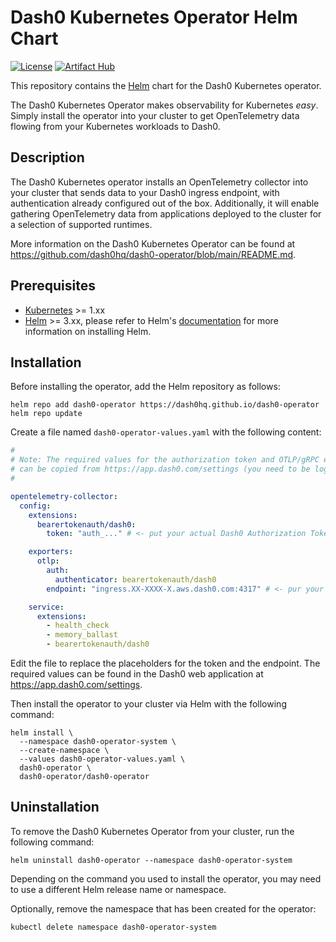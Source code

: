# Dash0 Kubernetes Operator Helm Chart

[![License](https://img.shields.io/badge/License-Apache%202.0-blue.svg)](https://opensource.org/licenses/Apache-2.0)
[![Artifact Hub](https://img.shields.io/endpoint?url=https://artifacthub.io/badge/repository/opentelemetry-helm)](https://artifacthub.io/packages/search?repo=opentelemetry-helm)

This repository contains the [Helm](https://helm.sh/) chart for the Dash0 Kubernetes operator.

The Dash0 Kubernetes Operator makes observability for Kubernetes _easy_.
Simply install the operator into your cluster to get OpenTelemetry data flowing from your Kubernetes workloads to Dash0.

## Description

The Dash0 Kubernetes operator installs an OpenTelemetry collector into your cluster that sends data to your Dash0
ingress endpoint, with authentication already configured out of the box. Additionally, it will enable gathering
OpenTelemetry data from applications deployed to the cluster for a selection of supported runtimes.

More information on the Dash0 Kubernetes Operator can be found at 
https://github.com/dash0hq/dash0-operator/blob/main/README.md.

## Prerequisites

- [Kubernetes](https://kubernetes.io/) >= 1.xx
- [Helm](https://helm.sh) >= 3.xx, please refer to Helm's [documentation](https://helm.sh/docs/) for more information 
  on installing Helm.

## Installation

Before installing the operator, add the Helm repository as follows:

```console
helm repo add dash0-operator https://dash0hq.github.io/dash0-operator
helm repo update
```

Create a file named `dash0-operator-values.yaml` with the following content:

```yaml
#
# Note: The required values for the authorization token and OTLP/gRPC endpoint
# can be copied from https://app.dash0.com/settings (you need to be logged in).
#

opentelemetry-collector:
  config:
    extensions:
      bearertokenauth/dash0:
        token: "auth_..." # <- put your actual Dash0 Authorization Token here

    exporters:
      otlp:
        auth:
          authenticator: bearertokenauth/dash0
        endpoint: "ingress.XX-XXXX-X.aws.dash0.com:4317" # <- pur your actual OTLP/gRPC endpoint here

    service:
      extensions:
        - health_check
        - memory_ballast
        - bearertokenauth/dash0
```

Edit the file to replace the placeholders for the token and the endpoint.
The required values can be found in the Dash0 web application at https://app.dash0.com/settings.

Then install the operator to your cluster via Helm with the following command:

```console
helm install \
  --namespace dash0-operator-system \
  --create-namespace \
  --values dash0-operator-values.yaml \
  dash0-operator \
  dash0-operator/dash0-operator  
```

## Uninstallation

To remove the Dash0 Kubernetes Operator from your cluster, run the following command:

```
helm uninstall dash0-operator --namespace dash0-operator-system
```

Depending on the command you used to install the operator, you may need to use a different Helm release name or
namespace.

Optionally, remove the namespace that has been created for the operator:

```
kubectl delete namespace dash0-operator-system
```
